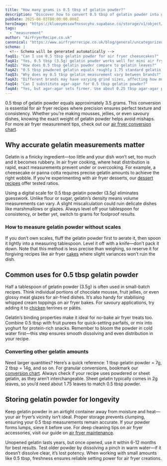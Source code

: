 ```yaml
---
title: "How many grams is 0.5 tbsp of gelatin powder?"
description: "Discover how to convert 0.5 tbsp of gelatin powder into grams for precise air fryer recipes. Get accurate measurements in seconds!"
pubDate: 2025-08-03T00:00:00.000Z
heroImage: "https://klueoymssxwfnxsvcyhv.supabase.co/storage/v1/object/public/Shmucket/how-many-grams-is-0-5-tbsp-gelatin-powder.webp"
tags:
  - "measurement"
author: "AirFryerRecipe.co.uk"
canonical: "https://www.airfryerrecipe.co.uk/blog/general/uncategorized/how-many-grams-is-0-5-tbsp-gelatin-powder"
schema: |
  <!-- Schema will be generated automatically -->
faqQ1: "Can I use 0.5 tbsp gelatin powder for air fryer cheesecakes?"
faqA1: "Yes, 0.5 tbsp (3.5g) gelatin powder works well for mini air fryer cheesecakes. It provides enough structure without making the texture rubbery. Combine it with cream cheese and a biscuit base for individual portions."
faqQ2: "How does 0.5 tbsp gelatin powder compare to gelatin leaves?"
faqA2: "0.5 tbsp powdered gelatin equals roughly 1.75 standard gelatin leaves (assuming 2g per leaf). However, leaf gelatin gives a clearer set and is preferred for delicate desserts. Always hydrate leaves in cold water before use."
faqQ3: "Why does my 0.5 tbsp gelatin measurement vary between brands?"
faqA3: "Different brands may have varying grind sizes, affecting how much fits in a tablespoon. For consistency, weigh your gelatin or stick to one brand. Popular UK brands like Dr. Oetker or supermarket own-labels are reliable."
faqQ4: "Can I substitute agar-agar for 0.5 tbsp gelatin powder?"
faqA4: "Yes, but agar-agar sets firmer. Use about 0.25 tbsp agar-agar powder for every 0.5 tbsp gelatin. Note that agar requires boiling to activate, unlike gelatin which works at lower temperatures."
---
```

<p>0.5 tbsp of gelatin powder equals approximately 3.5 grams. This conversion is essential for air fryer recipes where precision ensures perfect texture and consistency. Whether you're making mousses, jellies, or even savoury dishes, knowing the exact weight of gelatin powder helps avoid mishaps. For more air fryer measurement tips, check out our <a href=https://www.airfryerrecipe.co.uk/air-fryer-conversion-chart>air fryer conversion chart</a>.</p>  

<h2>Why accurate gelatin measurements matter</h2>  
<p>Gelatin is a finicky ingredient—too little and your dish won’t set, too much and it becomes rubbery. In air fryer cooking, where heat distribution is rapid, exact measurements prevent under or overcooking. For example, a cheesecake or panna cotta requires precise gelatin amounts to achieve the right wobble. If you're experimenting with air fryer desserts, our <a href=https://www.airfryerrecipe.co.uk/recipes>dessert recipes</a> offer tested ratios.</p>  

<p>Using a digital scale for 0.5 tbsp gelatin powder (3.5g) eliminates guesswork. Unlike flour or sugar, gelatin’s density means volume measurements can vary. A slight miscalculation could ruin delicate dishes like marshmallows or glazes. Always level off your tablespoon for consistency, or better yet, switch to grams for foolproof results.</p>  

<h3>How to measure gelatin powder without scales</h3>  
<p>If you don’t own scales, fluff the gelatin powder first to aerate it, then spoon it lightly into a measuring tablespoon. Level it off with a knife—don’t pack it down. Note that this method is less precise than weighing, so reserve it for forgiving recipes like air fryer <a href=https://www.airfryerrecipe.co.uk/recipe-category/cakes>cakes</a> where slight variances won’t ruin the dish.</p>  

<h2>Common uses for 0.5 tbsp gelatin powder</h2>  
<p>Half a tablespoon of gelatin powder (3.5g) is often used in small-batch recipes. Think individual portions of chocolate mousse, fruit jellies, or even glossy meat glazes for air-fried dishes. It’s also handy for stabilising whipped cream toppings on air fryer bakes. For savoury applications, try adding it to <a href=https://www.airfryerrecipe.co.uk/recipe-category/chicken>chicken</a> terrines or pâtés.</p>  

<p>Gelatin’s binding properties make it ideal for no-bake air fryer treats too. Combine 0.5 tbsp with fruit purees for quick-setting parfaits, or mix into yoghurt for protein-rich snacks. Remember to bloom the powder in cold water first—this step ensures smooth dissolving and even distribution in your recipe.</p>  

<h3>Converting other gelatin amounts</h3>  
<p>Need larger quantities? Here’s a quick reference: 1 tbsp gelatin powder = 7g, 2 tbsp = 14g, and so on. For granular conversions, bookmark our <a href=https://www.airfryerrecipe.co.uk/air-fryer-conversion-chart>conversion chart</a>. Always check if your recipe uses powdered or sheet gelatin, as they aren’t interchangeable. Sheet gelatin typically comes in 2g leaves, so you’d need about 1.75 leaves to match 0.5 tbsp powder.</p>  

<h2>Storing gelatin powder for longevity</h2>  
<p>Keep gelatin powder in an airtight container away from moisture and heat—your air fryer’s vicinity isn’t ideal. Proper storage prevents clumping, ensuring your 0.5 tbsp measurements remain accurate. If your powder forms lumps, sieve it before use. For deep cleaning tips on air fryer accessories, visit our guide on <a href=https://www.airfryerrecipe.co.uk/air-fryer-cleaner>air fryer maintenance</a>.</p>  

<p>Unopened gelatin lasts years, but once opened, use it within 6-12 months for best results. Test older powder by dissolving a pinch in warm water—if it doesn’t dissolve clear, it’s lost potency. When working with small amounts like 0.5 tbsp, freshness ensures reliable setting power for air fryer creations.</p>
